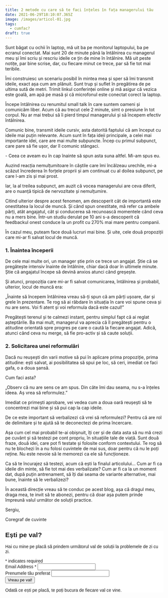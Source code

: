 ```yaml
---
title: 2 metode cu care să te faci înțeles în fața managerului tău
date: 2021-06-29T18:10:07.365Z
image: /images/articol-01.jpg
tags:
  - cumfac?
draft: true
---
```

<!--StartFragment-->

Sunt băgat cu ochii în laptop, mă uit ba pe monitorul laptopului, ba pe ecranul conectat. Mai sunt 20 de minute până la întâlnirea cu managerul meu și îmi scriu și rescriu ideile ce țin de mine în întâlnire. Mă uit peste notițe, par bine scrise, dar, cu fiecare minut ce trece, par să fie tot mai teribile.

Îmi construiesc un scenariu posibil în mintea mea și sper să îmi transmit ideile, exact așa cum am plănuit. Sunt trup și suflet în pregătirea de pe ultima sută de metri. Trimit linkul conferinței online și mă asigur că vezica este goală, am apă pe masă și că microfonul este conectat corect la laptop.

Începe întâlnirea cu renumitul small talk în care suntem oameni și comunicăm liber. Acum că au trecut cele 2 minute, simt o presiune în tot corpul. Nu ar mai trebui să îi pierd timpul managerului și să începem efectiv întâlnirea.

Comunic bine, transmit ideile cursiv, asta datorită faptului că am început cu ideile mai puțin relevante. Acum sunt în fața ideii principale, a celei mai importante idei, care are mai multe subpuncte. Încep cu primul subpunct, care pare să fie ușor, dar îl comunic stângaci. 

\- Ceea ce aveam eu în cap înainte să spun asta suna altfel. Mi-am spus eu.

Auzind reacția nemulțumitoare în căștile care îmi încălzeau urechile, mi-a scăzut încrederea în forțele proprii și am continuat cu al doilea subpunct, pe care l-am zis și mai prost.

Iar, la al treilea subpunct, am auzit că vocea managerului are ceva diferit, are o nuanță tipică de nervozitate și nemulțumire. 

Citind ulterior despre acest fenomen, am descoperit cât de importantă este onestitatea la locul de muncă. Și când spun onestitate, mă refer ca ambele părți, atât angajatul, cât și conducerea să recunoască momentele când ceva nu a mers bine. Într-un studiu derulat pe 10 ani s-a descoperit că feedbackul onest conduce la un profit cu 270% mai mare pentru companii.

În cazul meu, puteam face două lucruri mai bine. Și uite, cele două propoziții care mi-ar fi salvat locul de muncă.

### **1. Înaintea începerii**

De cele mai multe ori, un manager știe prin ce trece un angajat. Știe că se pregătește intensiv înainte de întâlnire, chiar dacă doar în ultimele minute. Știe că angajatul începe să devină anxios atunci când greșește.

Și atunci, propoziția care mi-ar fi salvat comunicarea, întâlnirea și probabil, ulterior, locul de muncă era:

„Înainte să începem întâlnirea vreau să-ți spun că am părți ușoare, dar și grele în prezentare. Te rog să ai răbdare în situația în care voi spune ceva și nu are sens. Voi fi atent și voi reformula dacă este cazul!”

Pregătești terenul și te calmezi instant, pentru simplul fapt că ai reglat așteptările. Ba mai mult, managerul va aprecia că îl pregătești pentru o atitudine orientată spre progres pe care o caută la fiecare angajat. Adică, atunci când ceva nu merge, să fie pro-activ și să caute soluții.

### **2. Solicitarea unei reformulări**

Dacă nu reușești din varii motive să pui în aplicare prima propoziție, prima atitudine: ești salvat, ai posibilitatea să spui pe loc, să ceri, imediat ce faci gafa, o a doua șansă.

Cum faci asta?

„Observ că nu are sens ce am spus. Din câte îmi dau seama, nu s-a înțeles ideea. Aș vrea să reformulez.”

Imediat ce primești aprobare, vei vedea cum a doua oară reușești să te concentrezi mai bine și să pui cap la cap ideile.

De ce este important să verbalizezi că vrei să reformulezi? Pentru că are rol de delimitare și te ajută să te deconectezi de prima încercare.

Așa cum cel mai probabil te-ai obișnuit, îți cer și de data asta să nu mă crezi pe cuvânt și să testezi pe cont propriu, în situațiile tale de viață. Sunt două fraze, două idei, care pot fi testate și folosite conform contextului. Te rog să nu te blochezi în a nu folosi cuvintele de mai sus, doar pentru că nu le poți reține. Nu este nevoie să le memorezi ca ele să funcționeze.

Ca să te încurajez să testezi, acum că ești la finalul articolului… Cum ar fi ca ideile din minte, să fie tot mai des verbalizate? Cum ar fi ca la un moment dat, după puțin antrenament, să îți dai seama de variante alternative, mai bune, înainte să le verbalizezi?

În această direcție vreau să te conduc pe acest blog, așa că dragul meu, draga mea, te invit să te abonezi, pentru că doar așa putem prinde împreună valul următor de soluții practice.

Sergiu,

Coregraf de cuvinte

<!--EndFragment-->

<!-- Begin Mailchimp Signup Form -->

<link href="//cdn-images.mailchimp.com/embedcode/classic-10_7.css" rel="stylesheet" type="text/css">
<style type="text/css">
	#mc_embed_signup{background:#fff; clear:left; font:14px Helvetica,Arial,sans-serif; }
	/* Add your own Mailchimp form style overrides in your site stylesheet or in this style block.
	   We recommend moving this block and the preceding CSS link to the HEAD of your HTML file. */
</style>
<div id="mc_embed_signup">
<form action="https://sergiu-adrian.us6.list-manage.com/subscribe/post?u=8afc636eecb08cf316417c49f&amp;id=fd48a45d07" method="post" id="mc-embedded-subscribe-form" name="mc-embedded-subscribe-form" class="validate" target="_blank" novalidate>
    <div id="mc_embed_signup_scroll">
	<h2>Ești pe val?</h2>

<p>Hai cu mine pe placă să prindem următorul val de soluții la problemele de zi cu zi.</p>
<div class="indicates-required"><span class="asterisk">*</span> indicates required</div>
<div class="mc-field-group">
	<label for="mce-EMAIL">Email Address  <span class="asterisk">*</span>
</label>
	<input type="email" value="" name="EMAIL" class="required email" id="mce-EMAIL">
</div>
<div class="mc-field-group">
	<label for="mce-FNAME">Prenumele tău preferat </label>
	<input type="text" value="" name="FNAME" class="" id="mce-FNAME">
</div>
	<div id="mce-responses" class="clear">
		<div class="response" id="mce-error-response" style="display:none"></div>
		<div class="response" id="mce-success-response" style="display:none"></div>
	</div>    <!-- real people should not fill this in and expect good things - do not remove this or risk form bot signups-->
    <div style="position: absolute; left: -5000px;" aria-hidden="true"><input type="text" name="b_8afc636eecb08cf316417c49f_fd48a45d07" tabindex="-1" value=""></div>
<div class="clear"><input type="submit" value="Vreau pe val!" name="subscribe" id="mc-embedded-subscribe" class="button"></div>

<p>Odată ce ești pe placă, te poți bucura de fiecare val ce vine.</p>    
    </div>
</form>
</div>

<!--End mc_embed_signup-->